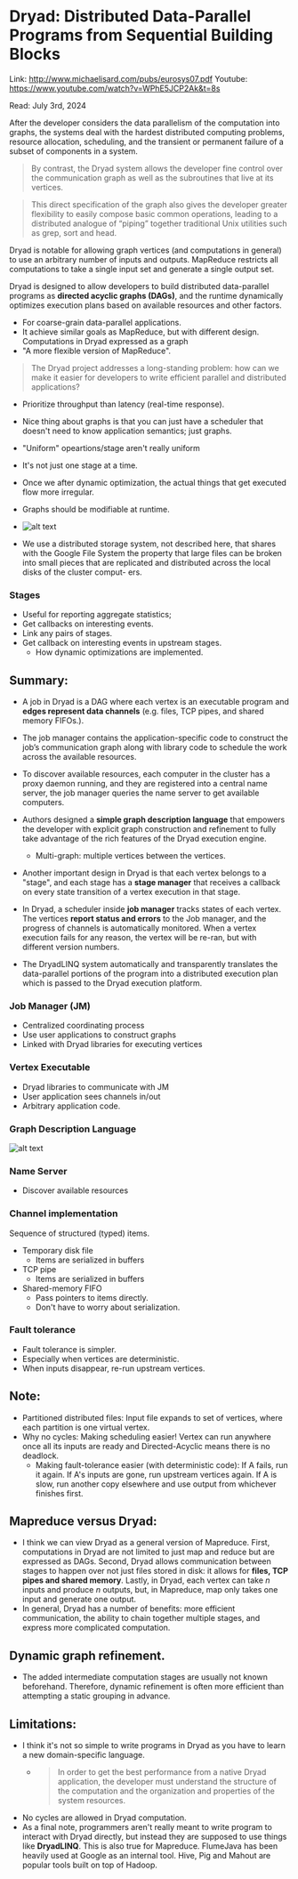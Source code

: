 # Dryad: Distributed Data-Parallel Programs from Sequential Building Blocks

Link: http://www.michaelisard.com/pubs/eurosys07.pdf
Youtube: https://www.youtube.com/watch?v=WPhE5JCP2Ak&t=8s

Read: July 3rd, 2024

After the developer considers the data parallelism of the computation into graphs, the systems deal with the hardest distributed computing problems, resource allocation, scheduling, and the transient or permanent failure of a subset of components in a system. 

> By contrast, the Dryad system allows the developer fine control over the communication graph as well as the subroutines that live at its vertices.

> This direct specification of the graph also gives the developer greater flexibility to easily compose basic common operations, leading to a distributed analogue of “piping” together traditional Unix utilities such as grep, sort and head.

Dryad is notable for allowing graph vertices (and computations in general) to use an arbitrary number of inputs and outputs. MapReduce restricts all computations to take a single input set and generate a single output set.

Dryad is designed to allow developers to build distributed data-parallel programs as **directed acyclic graphs (DAGs)**, and the runtime dynamically optimizes execution plans based on available resources and other factors. 
* For coarse-grain data-parallel applications. 
* It achieve similar goals as MapReduce, but with different design. Computations in Dryad expressed as a graph
* "A more flexible version of MapReduce". 

> The Dryad project addresses a long-standing problem: how can we make it easier for developers to write efficient parallel and distributed applications?
* Prioritize throughput than latency (real-time response). 
* Nice thing about graphs is that you can just have a scheduler that doesn't need to know application semantics; just graphs. 

* "Uniform" opeartions/stage aren't really uniform
* It's not just one stage at a time.
* Once we after dynamic optimization, the actual things that get executed flow more irregular. 

* Graphs should be modifiable at runtime. 
* ![alt text](images/45-dryad/system-organization.png)
* We use a distributed storage system, not described here, that shares with the Google File System the property that large files can be broken into small pieces that are replicated and distributed across the local disks of the cluster comput- ers.

### Stages
- Useful for reporting aggregate statistics;
- Get callbacks on interesting events. 
- Link any pairs of stages.
- Get callback on interesting events in upstream stages. 
  - How dynamic optimizations are implemented. 

## Summary:

- A job in Dryad is a DAG where each vertex is an executable program and **edges represent data channels** (e.g. files, TCP pipes, and shared memory FIFOs.). 
- The job manager contains the application-specific code to construct the job’s communication graph along with library code to schedule the work across the available resources. 
- To discover available resources, each computer in the cluster has a proxy daemon running, and they are registered into a central name server, the job manager queries the name server to get available computers.

- Authors designed a **simple graph description language** that empowers the developer with explicit graph construction and refinement to fully take advantage of the rich features of the Dryad execution engine. 
  - Multi-graph: multiple vertices between the vertices. 

- Another important design in Dryad is that each vertex belongs to a "stage", and each stage has a **stage manager** that receives a callback on every state transition of a vertex execution in that stage.


- In Dryad, a scheduler inside **job manager** tracks states of each vertex. The vertices **report status and errors** to the Job manager, and the progress of channels is automatically monitored. When a vertex execution fails for any reason, the vertex will be re-ran, but with different version numbers.

- The DryadLINQ system automatically and transparently translates the data-parallel portions of the program into a distributed execution plan which is passed to the Dryad execution platform.

### Job Manager (JM)

* Centralized coordinating process
* Use user applications to construct graphs
* Linked with Dryad libraries for executing vertices

### Vertex Executable

* Dryad libraries to communicate with JM 
* User application sees channels in/out
* Arbitrary application code. 

### Graph Description Language

![alt text](images/45-dryad/graph-description-language.png)

### Name Server

* Discover available resources

### Channel implementation

Sequence of structured (typed) items. 
* Temporary disk file
  * Items are serialized in buffers
* TCP pipe
  * Items are serialized in buffers
* Shared-memory FIFO
  * Pass pointers to items directly.
  * Don't have to worry about serialization.

### Fault tolerance

* Fault tolerance is simpler. 
* Especially when vertices are deterministic. 
* When inputs disappear, re-run upstream vertices.

## Note:

- Partitioned distributed files: Input file expands to set of vertices, where each partition is one virtual vertex. 
- Why no cycles: Making scheduling easier! Vertex can run anywhere once all its inputs are ready and Directed-Acyclic means there is no deadlock. 
  -  Making fault-tolerance easier (with deterministic code): If A fails, run it again. If A's inputs are gone, run upstream vertices again. If A is slow, run another copy elsewhere and use output from whichever finishes first.

## Mapreduce versus Dryad: 
- I think we can view Dryad as a general version of Mapreduce. First, computations in Dryad are not limited to just map and reduce but are expressed as DAGs. Second, Dryad allows communication between stages to happen over not just files stored in disk: it allows for **files, TCP pipes and shared memory**. Lastly, in Dryad, each vertex can take $n$ inputs and produce $n$ outputs, but, in Mapreduce, map only takes one input and generate one output.
- In general, Dryad has a number of benefits: more efficient communication, the ability to chain together multiple stages, and express more complicated computation.

## Dynamic graph refinement. 
- The added intermediate computation stages are usually not known beforehand. Therefore, dynamic refinement is often more efficient than attempting a static grouping in advance.


## Limitations:

- I think it's not so simple to write programs in Dryad as you have to learn a new domain-specific language. 
  - > In order to get the best performance from a native Dryad application, the developer must understand the structure of the computation and the organization and properties of the system resources.
- No cycles are allowed in Dryad computation. 
- As a final note, programmers aren't really meant to write program to interact with Dryad directly, but instead they are supposed to use things like **DryadLINQ**. This is also true for Mapreduce. FlumeJava has been heavily used at Google as an internal tool. Hive, Pig and Mahout are popular tools built on top of Hadoop. 